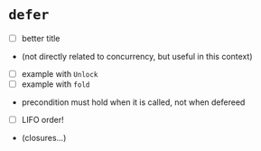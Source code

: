# `defer`

- [ ] better title
- (not directly related to concurrency, but useful in this context)
- [ ] example with `Unlock`
- [ ] example with `fold`
- precondition must hold when it is called, not when defereed 
- [ ] LIFO order!
- (closures...)

